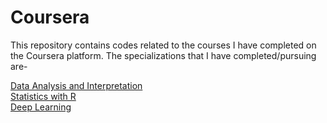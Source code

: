 # Coursera

This repository contains codes related to the courses I have completed on the Coursera platform. The specializations that I have completed/pursuing are-

[Data Analysis and Interpretation](https://www.coursera.org/specializations/data-analysis)  
[Statistics with R](https://www.coursera.org/specializations/statistics)  
[Deep Learning](https://www.coursera.org/specializations/deep-learning)
